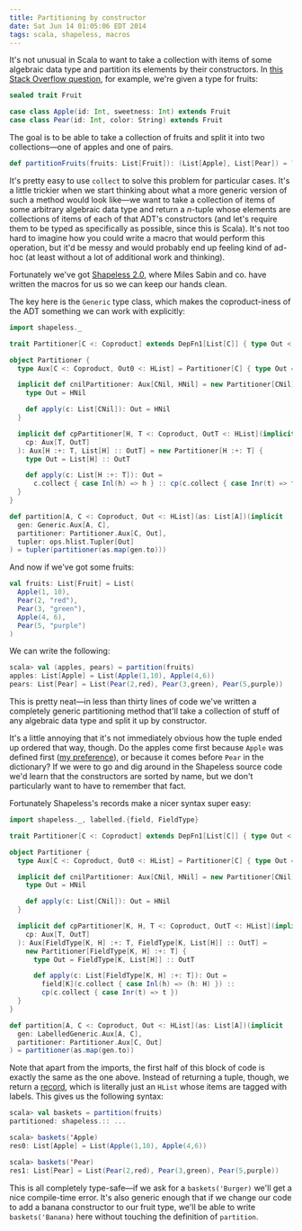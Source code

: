 ```yaml
---
title: Partitioning by constructor
date: Sat Jun 14 01:05:06 EDT 2014
tags: scala, shapeless, macros
---
```


It's not unusual in Scala to want to take a collection with items of some
algebraic data type and partition its elements by their constructors. In
[this Stack Overflow question](https://stackoverflow.com/q/24210197/334519),
for example, we're given a type for fruits:

``` scala
sealed trait Fruit

case class Apple(id: Int, sweetness: Int) extends Fruit
case class Pear(id: Int, color: String) extends Fruit
```

The goal is to be able to take a collection of fruits and split it into two
collections—one of apples and one of pairs.

``` scala
def partitionFruits(fruits: List[Fruit]): (List[Apple], List[Pear]) = ???
```

It's pretty easy to use `collect` to solve this problem for particular cases.
It's a little trickier when we start thinking about what a more generic version
of such a method would look like—we want to take a collection of items of some
arbitrary algebraic data type and return a _n_-tuple whose elements are
collections of items of each of that ADT's constructors (and let's require them
to be typed as specifically as possible, since this is Scala). It's not too hard
to imagine how you could write a macro that would perform this operation, but
it'd be messy and would probably end up feeling kind of ad-hoc (at least without
a lot of additional work and thinking).

Fortunately we've got [Shapeless 2.0](https://github.com/milessabin/shapeless),
where Miles Sabin and co. have written the macros for us so we can keep our
hands clean.

<!-- MORE -->

The key here is the `Generic` type class, which makes the coproduct-iness of the
ADT something we can work with explicitly:

``` scala
import shapeless._

trait Partitioner[C <: Coproduct] extends DepFn1[List[C]] { type Out <: HList }

object Partitioner {
  type Aux[C <: Coproduct, Out0 <: HList] = Partitioner[C] { type Out = Out0 }

  implicit def cnilPartitioner: Aux[CNil, HNil] = new Partitioner[CNil] {
    type Out = HNil

    def apply(c: List[CNil]): Out = HNil
  }

  implicit def cpPartitioner[H, T <: Coproduct, OutT <: HList](implicit
    cp: Aux[T, OutT]
  ): Aux[H :+: T, List[H] :: OutT] = new Partitioner[H :+: T] {
    type Out = List[H] :: OutT

    def apply(c: List[H :+: T]): Out =
      c.collect { case Inl(h) => h } :: cp(c.collect { case Inr(t) => t })
  }
}

def partition[A, C <: Coproduct, Out <: HList](as: List[A])(implicit
  gen: Generic.Aux[A, C],
  partitioner: Partitioner.Aux[C, Out],
  tupler: ops.hlist.Tupler[Out]
) = tupler(partitioner(as.map(gen.to)))
```

And now if we've got some fruits:

``` scala
val fruits: List[Fruit] = List(
  Apple(1, 10),
  Pear(2, "red"),
  Pear(3, "green"),
  Apple(4, 6),
  Pear(5, "purple")
)
```

We can write the following:

``` scala
scala> val (apples, pears) = partition(fruits)
apples: List[Apple] = List(Apple(1,10), Apple(4,6))
pears: List[Pear] = List(Pear(2,red), Pear(3,green), Pear(5,purple))
```

This is pretty neat—in less than thirty lines of code we've written a completely
generic partitioning method that'll take a collection of stuff of any algebraic
data type and split it up by constructor.

It's a little annoying that it's not immediately obvious how the tuple ended up
ordered that way, though. Do the apples come first because `Apple` was defined
first ([my preference](https://twitter.com/travisbrown/status/376738546901471232)),
or because it comes before `Pear` in the dictionary? If we were to go and dig
around in the Shapeless source code we'd learn that the constructors are sorted
by name, but we don't particularly want to have to remember that fact.

Fortunately Shapeless's records make a nicer syntax super easy:

``` scala
import shapeless._, labelled.{field, FieldType}

trait Partitioner[C <: Coproduct] extends DepFn1[List[C]] { type Out <: HList }

object Partitioner {
  type Aux[C <: Coproduct, Out0 <: HList] = Partitioner[C] { type Out = Out0 }

  implicit def cnilPartitioner: Aux[CNil, HNil] = new Partitioner[CNil] {
    type Out = HNil

    def apply(c: List[CNil]): Out = HNil
  }

  implicit def cpPartitioner[K, H, T <: Coproduct, OutT <: HList](implicit
    cp: Aux[T, OutT]
  ): Aux[FieldType[K, H] :+: T, FieldType[K, List[H]] :: OutT] =
    new Partitioner[FieldType[K, H] :+: T] {
      type Out = FieldType[K, List[H]] :: OutT

      def apply(c: List[FieldType[K, H] :+: T]): Out =
        field[K](c.collect { case Inl(h) => (h: H) }) ::
        cp(c.collect { case Inr(t) => t })
  }
}

def partition[A, C <: Coproduct, Out <: HList](as: List[A])(implicit
  gen: LabelledGeneric.Aux[A, C],
  partitioner: Partitioner.Aux[C, Out]
) = partitioner(as.map(gen.to))
```

Note that apart from the imports, the first half of this block of code is
exactly the same as the one above. Instead of returning a tuple, though, we
return a [record](https://github.com/milessabin/shapeless/wiki/Feature-overview:-shapeless-2.0.0#extensible-records),
which is literally just an `HList` whose items are tagged with
labels. This gives us the following syntax:

``` scala
scala> val baskets = partition(fruits)
partitioned: shapeless.:: ...

scala> baskets('Apple)
res0: List[Apple] = List(Apple(1,10), Apple(4,6))

scala> baskets('Pear)
res1: List[Pear] = List(Pear(2,red), Pear(3,green), Pear(5,purple))
```

This is all completely type-safe—if we ask for a `baskets('Burger)` we'll
get a nice compile-time error. It's also generic enough that if we change our
code to add a banana constructor to our fruit type, we'll be able to write
`baskets('Banana)` here without touching the definition of `partition`.
